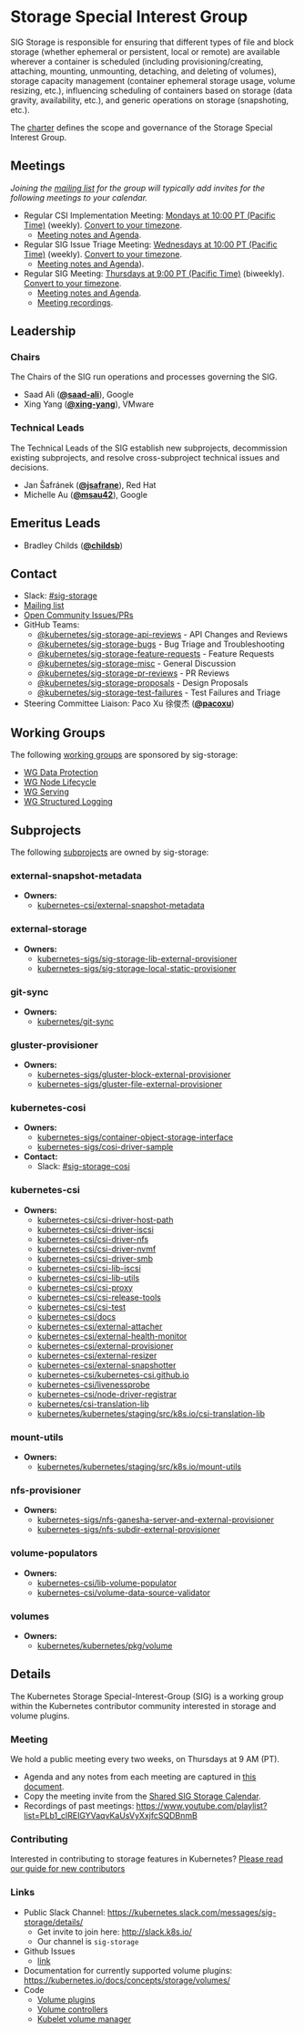 <!---
This is an autogenerated file!

Please do not edit this file directly, but instead make changes to the
sigs.yaml file in the project root.

To understand how this file is generated, see https://git.k8s.io/community/generator/README.md
--->
# Storage Special Interest Group

SIG Storage is responsible for ensuring that different types of file and block storage (whether ephemeral or persistent, local or remote) are available wherever a container is scheduled (including provisioning/creating, attaching, mounting, unmounting, detaching, and deleting of volumes), storage capacity management (container ephemeral storage usage, volume resizing, etc.), influencing scheduling of containers based on storage (data gravity, availability, etc.), and generic operations on storage (snapshoting, etc.).

The [charter](charter.md) defines the scope and governance of the Storage Special Interest Group.

## Meetings
*Joining the [mailing list](https://groups.google.com/a/kubernetes.io/g/sig-storage) for the group will typically add invites for the following meetings to your calendar.*
* Regular CSI Implementation Meeting: [Mondays at 10:00 PT (Pacific Time)](https://zoom.us/j/614261834) (weekly). [Convert to your timezone](http://www.thetimezoneconverter.com/?t=10%3A00&tz=PT%20%28Pacific%20Time%29).
  * [Meeting notes and Agenda](https://docs.google.com/document/d/1_hvq3nleqQEYatH9V_Gfep39jMzaFJRSN2ioA0PFq-Q/edit#).
* Regular SIG Issue Triage Meeting: [Wednesdays at 10:00 PT (Pacific Time)](https://zoom.us/j/614261834) (weekly). [Convert to your timezone](http://www.thetimezoneconverter.com/?t=10%3A00&tz=PT%20%28Pacific%20Time%29).
  * [Meeting notes and Agenda](https://docs.google.com/document/d/1n-dXXvCbHsPfO1yrKwT1qoC80KhsxHYKbRdChdzqeXY/edit)).
* Regular SIG Meeting: [Thursdays at 9:00 PT (Pacific Time)](https://zoom.us/j/614261834) (biweekly). [Convert to your timezone](http://www.thetimezoneconverter.com/?t=9%3A00&tz=PT%20%28Pacific%20Time%29).
  * [Meeting notes and Agenda](https://docs.google.com/document/d/1-8KEG8AjAgKznS9NFm3qWqkGyCHmvU6HVl0sk5hwoAE/edit?usp=sharing).
  * [Meeting recordings](https://www.youtube.com/watch?v=Eh7Qa7KOL8o&list=PL69nYSiGNLP02-BMqJdfFgGxYQ4Nb-2Qq).

## Leadership

### Chairs
The Chairs of the SIG run operations and processes governing the SIG.

* Saad Ali (**[@saad-ali](https://github.com/saad-ali)**), Google
* Xing Yang (**[@xing-yang](https://github.com/xing-yang)**), VMware

### Technical Leads
The Technical Leads of the SIG establish new subprojects, decommission existing
subprojects, and resolve cross-subproject technical issues and decisions.

* Jan Šafránek (**[@jsafrane](https://github.com/jsafrane)**), Red Hat
* Michelle Au (**[@msau42](https://github.com/msau42)**), Google

## Emeritus Leads

* Bradley Childs (**[@childsb](https://github.com/childsb)**)

## Contact
- Slack: [#sig-storage](https://kubernetes.slack.com/messages/sig-storage)
- [Mailing list](https://groups.google.com/a/kubernetes.io/g/sig-storage)
- [Open Community Issues/PRs](https://github.com/kubernetes/community/labels/sig%2Fstorage)
- GitHub Teams:
    - [@kubernetes/sig-storage-api-reviews](https://github.com/orgs/kubernetes/teams/sig-storage-api-reviews) - API Changes and Reviews
    - [@kubernetes/sig-storage-bugs](https://github.com/orgs/kubernetes/teams/sig-storage-bugs) - Bug Triage and Troubleshooting
    - [@kubernetes/sig-storage-feature-requests](https://github.com/orgs/kubernetes/teams/sig-storage-feature-requests) - Feature Requests
    - [@kubernetes/sig-storage-misc](https://github.com/orgs/kubernetes/teams/sig-storage-misc) - General Discussion
    - [@kubernetes/sig-storage-pr-reviews](https://github.com/orgs/kubernetes/teams/sig-storage-pr-reviews) - PR Reviews
    - [@kubernetes/sig-storage-proposals](https://github.com/orgs/kubernetes/teams/sig-storage-proposals) - Design Proposals
    - [@kubernetes/sig-storage-test-failures](https://github.com/orgs/kubernetes/teams/sig-storage-test-failures) - Test Failures and Triage
- Steering Committee Liaison: Paco Xu 徐俊杰 (**[@pacoxu](https://github.com/pacoxu)**)

## Working Groups

The following [working groups][working-group-definition] are sponsored by sig-storage:
* [WG Data Protection](/wg-data-protection)
* [WG Node Lifecycle](/wg-node-lifecycle)
* [WG Serving](/wg-serving)
* [WG Structured Logging](/wg-structured-logging)


## Subprojects

The following [subprojects][subproject-definition] are owned by sig-storage:
### external-snapshot-metadata
- **Owners:**
  - [kubernetes-csi/external-snapshot-metadata](https://github.com/kubernetes-csi/external-snapshot-metadata/blob/main/OWNERS)
### external-storage
- **Owners:**
  - [kubernetes-sigs/sig-storage-lib-external-provisioner](https://github.com/kubernetes-sigs/sig-storage-lib-external-provisioner/blob/master/OWNERS)
  - [kubernetes-sigs/sig-storage-local-static-provisioner](https://github.com/kubernetes-sigs/sig-storage-local-static-provisioner/blob/master/OWNERS)
### git-sync
- **Owners:**
  - [kubernetes/git-sync](https://github.com/kubernetes/git-sync/blob/master/OWNERS)
### gluster-provisioner
- **Owners:**
  - [kubernetes-sigs/gluster-block-external-provisioner](https://github.com/kubernetes-sigs/gluster-block-external-provisioner/blob/master/OWNERS)
  - [kubernetes-sigs/gluster-file-external-provisioner](https://github.com/kubernetes-sigs/gluster-file-external-provisioner/blob/master/OWNERS)
### kubernetes-cosi
- **Owners:**
  - [kubernetes-sigs/container-object-storage-interface](https://github.com/kubernetes-sigs/container-object-storage-interface/blob/main/OWNERS)
  - [kubernetes-sigs/cosi-driver-sample](https://github.com/kubernetes-sigs/cosi-driver-sample/blob/master/OWNERS)
- **Contact:**
  - Slack: [#sig-storage-cosi](https://kubernetes.slack.com/messages/sig-storage-cosi)
### kubernetes-csi
- **Owners:**
  - [kubernetes-csi/csi-driver-host-path](https://github.com/kubernetes-csi/csi-driver-host-path/blob/master/OWNERS)
  - [kubernetes-csi/csi-driver-iscsi](https://github.com/kubernetes-csi/csi-driver-iscsi/blob/master/OWNERS)
  - [kubernetes-csi/csi-driver-nfs](https://github.com/kubernetes-csi/csi-driver-nfs/blob/master/OWNERS)
  - [kubernetes-csi/csi-driver-nvmf](https://github.com/kubernetes-csi/csi-driver-nvmf/blob/master/OWNERS)
  - [kubernetes-csi/csi-driver-smb](https://github.com/kubernetes-csi/csi-driver-smb/blob/master/OWNERS)
  - [kubernetes-csi/csi-lib-iscsi](https://github.com/kubernetes-csi/csi-lib-iscsi/blob/master/OWNERS)
  - [kubernetes-csi/csi-lib-utils](https://github.com/kubernetes-csi/csi-lib-utils/blob/master/OWNERS)
  - [kubernetes-csi/csi-proxy](https://github.com/kubernetes-csi/csi-proxy/blob/master/OWNERS)
  - [kubernetes-csi/csi-release-tools](https://github.com/kubernetes-csi/csi-release-tools/blob/master/OWNERS)
  - [kubernetes-csi/csi-test](https://github.com/kubernetes-csi/csi-test/blob/master/OWNERS)
  - [kubernetes-csi/docs](https://github.com/kubernetes-csi/docs/blob/master/OWNERS)
  - [kubernetes-csi/external-attacher](https://github.com/kubernetes-csi/external-attacher/blob/master/OWNERS)
  - [kubernetes-csi/external-health-monitor](https://github.com/kubernetes-csi/external-health-monitor/blob/master/OWNERS)
  - [kubernetes-csi/external-provisioner](https://github.com/kubernetes-csi/external-provisioner/blob/master/OWNERS)
  - [kubernetes-csi/external-resizer](https://github.com/kubernetes-csi/external-resizer/blob/master/OWNERS)
  - [kubernetes-csi/external-snapshotter](https://github.com/kubernetes-csi/external-snapshotter/blob/master/OWNERS)
  - [kubernetes-csi/kubernetes-csi.github.io](https://github.com/kubernetes-csi/kubernetes-csi.github.io/blob/master/OWNERS)
  - [kubernetes-csi/livenessprobe](https://github.com/kubernetes-csi/livenessprobe/blob/master/OWNERS)
  - [kubernetes-csi/node-driver-registrar](https://github.com/kubernetes-csi/node-driver-registrar/blob/master/OWNERS)
  - [kubernetes/csi-translation-lib](https://github.com/kubernetes/csi-translation-lib/blob/master/OWNERS)
  - [kubernetes/kubernetes/staging/src/k8s.io/csi-translation-lib](https://github.com/kubernetes/kubernetes/blob/master/staging/src/k8s.io/csi-translation-lib/OWNERS)
### mount-utils
- **Owners:**
  - [kubernetes/kubernetes/staging/src/k8s.io/mount-utils](https://github.com/kubernetes/kubernetes/blob/master/staging/src/k8s.io/mount-utils/OWNERS)
### nfs-provisioner
- **Owners:**
  - [kubernetes-sigs/nfs-ganesha-server-and-external-provisioner](https://github.com/kubernetes-sigs/nfs-ganesha-server-and-external-provisioner/blob/master/OWNERS)
  - [kubernetes-sigs/nfs-subdir-external-provisioner](https://github.com/kubernetes-sigs/nfs-subdir-external-provisioner/blob/master/OWNERS)
### volume-populators
- **Owners:**
  - [kubernetes-csi/lib-volume-populator](https://github.com/kubernetes-csi/lib-volume-populator/blob/master/OWNERS)
  - [kubernetes-csi/volume-data-source-validator](https://github.com/kubernetes-csi/volume-data-source-validator/blob/master/OWNERS)
### volumes
- **Owners:**
  - [kubernetes/kubernetes/pkg/volume](https://github.com/kubernetes/kubernetes/blob/master/pkg/volume/OWNERS)

[subproject-definition]: https://github.com/kubernetes/community/blob/master/governance.md#subprojects
[working-group-definition]: https://github.com/kubernetes/community/blob/master/governance.md#working-groups
<!-- BEGIN CUSTOM CONTENT -->

## Details
The Kubernetes Storage Special-Interest-Group (SIG) is a working group within the Kubernetes contributor community interested in storage and volume plugins.

### Meeting
We hold a public meeting every two weeks, on Thursdays at 9 AM (PT).
* Agenda and any notes from each meeting are captured in [this document](https://docs.google.com/document/d/1-8KEG8AjAgKznS9NFm3qWqkGyCHmvU6HVl0sk5hwoAE/edit?usp=sharing).
* Copy the meeting invite from the [Shared SIG Storage Calendar](https://calendar.google.com/calendar/embed?src=vvvo48r6cprccii1lsava6p2uc%40group.calendar.google.com).
* Recordings of past meetings: https://www.youtube.com/playlist?list=PLb1_clREIGYVaqvKaUsVyXxjfcSQDBnmB

### Contributing
Interested in contributing to storage features in Kubernetes? [Please read our guide for new contributors](/sig-storage/CONTRIBUTING.md)

### Links
* Public Slack Channel: https://kubernetes.slack.com/messages/sig-storage/details/
  * Get invite to join here: http://slack.k8s.io/
  * Our channel is `sig-storage`
* Github Issues
  * [link](https://github.com/kubernetes/kubernetes/issues?q=is%3Aopen+is%3Aissue+label%3Asig%2Fstorage)
* Documentation for currently supported volume plugins: https://kubernetes.io/docs/concepts/storage/volumes/
* Code
  * [Volume plugins](https://github.com/kubernetes/kubernetes/tree/master/pkg/volume)
  * [Volume controllers](https://github.com/kubernetes/kubernetes/tree/master/pkg/controller/volume/)
  * [Kubelet volume manager](https://github.com/kubernetes/kubernetes/blob/master/pkg/kubelet/volumemanager/)

<!-- END CUSTOM CONTENT -->
